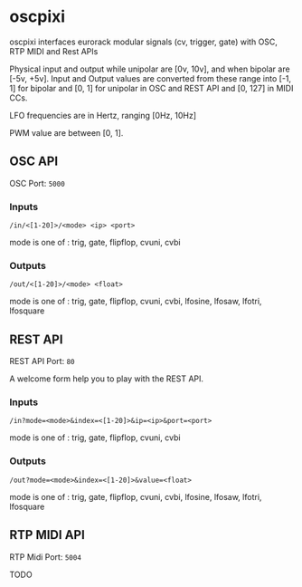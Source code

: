 # oscpixi

oscpixi interfaces eurorack modular signals (cv, trigger, gate) with OSC, RTP MIDI and Rest APIs

Physical input and output while unipolar are [0v, 10v], and when bipolar are [-5v, +5v].
Input and Output values are converted from these range into [-1, 1] for bipolar and [0, 1] for unipolar in OSC and REST API
and [0, 127] in MIDI CCs.

LFO frequencies are in Hertz, ranging [0Hz, 10Hz]

PWM value are between [0, 1].



## OSC API

OSC Port: `5000`

### Inputs

`/in/<[1-20]>/<mode> <ip> <port>`

mode is one of : trig, gate, flipflop, cvuni, cvbi

### Outputs

`/out/<[1-20]>/<mode> <float>`

mode is one of : trig, gate, flipflop, cvuni, cvbi, lfosine, lfosaw, lfotri, lfosquare

## REST API

REST API Port: `80`

A welcome form help you to play with the REST API.

### Inputs

`/in?mode=<mode>&index=<[1-20]>&ip=<ip>&port=<port>`

mode is one of : trig, gate, flipflop, cvuni, cvbi

### Outputs

`/out?mode=<mode>&index=<[1-20]>&value=<float>`

mode is one of : trig, gate, flipflop, cvuni, cvbi, lfosine, lfosaw, lfotri, lfosquare

## RTP MIDI API

RTP Midi Port: `5004`

TODO